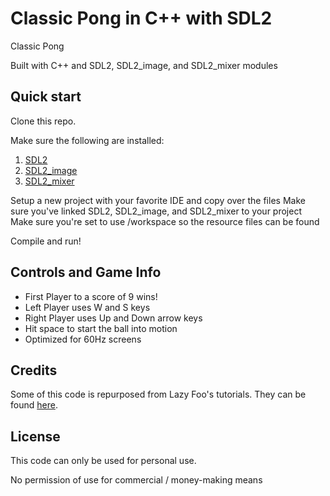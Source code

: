 Classic Pong in C++ with SDL2
=============================

Classic Pong

Built with C++ and SDL2, SDL2_image, and SDL2_mixer modules

## Quick start

Clone this repo.

Make sure the following are installed:
1. [SDL2](https://www.libsdl.org/)
2. [SDL2_image](https://www.libsdl.org/projects/SDL_image/)
3. [SDL2_mixer](https://www.libsdl.org/projects/SDL_mixer/)

Setup a new project with your favorite IDE and copy over the files
Make sure you've linked SDL2, SDL2_image, and SDL2_mixer to your project
Make sure you're set to use /workspace so the resource files can be found

Compile and run!

## Controls and Game Info
* First Player to a score of 9 wins!
* Left Player uses W and S keys
* Right Player uses Up and Down arrow keys
* Hit space to start the ball into motion
* Optimized for 60Hz screens

## Credits
Some of this code is repurposed from Lazy Foo's tutorials.
They can be found [here](http://lazyfoo.net/).

## License
This code can only be used for personal use.

No permission of use for commercial / money-making means
